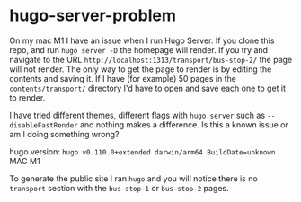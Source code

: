 # hugo-server-problem

On my mac M1 I have an issue when I run Hugo Server. If you clone this repo, and run `hugo server -D` the homepage will render. If you try and navigate to the URL `http://localhost:1313/transport/bus-stop-2/` the page will not render. The only way to get the page to render is by editing the contents and saving it. If I have (for example) 50 pages in the `contents/transport/` directory I'd have to open and save each one to get it to render.

I have tried different themes, different flags with `hugo server` such as `--disableFastRender` and nothing makes a difference. Is this a known issue or am I doing something wrong?

hugo version: `hugo v0.110.0+extended darwin/arm64 BuildDate=unknown`
MAC M1

To generate the public site I ran `hugo` and you will notice there is no `transport` section with the `bus-stop-1` or `bus-stop-2` pages.